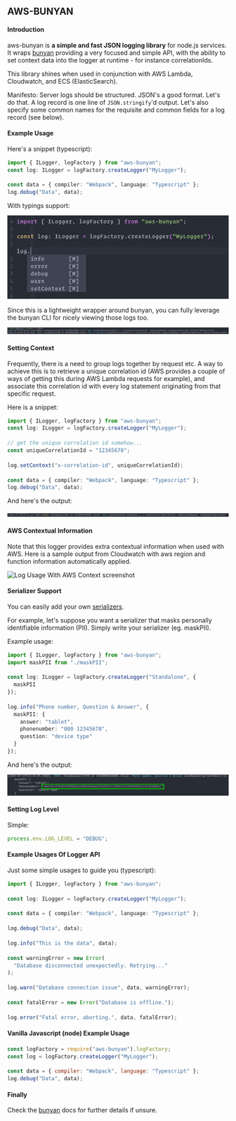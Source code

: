 ## AWS-BUNYAN


#### Introduction

aws-bunyan is **a simple and fast JSON logging library** for node.js services. It wraps [bunyan](https://www.npmjs.com/package/bunyan) providing a very focused and simple API, with the ability to set context data into the logger at runtime - for instance correlationIds.

This library shines when used in conjunction with AWS Lambda, Cloudwatch, and ECS (ElasticSearch).

Manifesto: Server logs should be structured. JSON's a good format. Let's do
that. A log record is one line of `JSON.stringify`'d output. Let's also
specify some common names for the requisite and common fields for a log
record (see below).

#### Example Usage

Here's a snippet (typescript):

```ts
import { ILogger, logFactory } from "aws-bunyan";
const log: ILogger = logFactory.createLogger("MyLogger");

const data = { compiler: "Webpack", language: "Typescript" };
log.debug("Data", data);
```

With typings support:

![Log Usage With Typings](https://raw.githubusercontent.com/kinowarrior/aws-bunyan/master/docs/log_usage1.gif)

Since this is a lightweight wrapper around bunyan, you can fully leverage the bunyan CLI for nicely viewing those logs too.

![bunyan CLI screenshot](https://raw.githubusercontent.com/kinowarrior/aws-bunyan/master/docs/output_cli.gif)


#### Setting Context

Frequently, there is a need to group logs together by request etc. A way to achieve this is to retrieve a unique correlation id (AWS provides a couple of ways of getting this during AWS Lambda requests for example), and associate this correlation id with every log statement originating from that specific request.

Here is a snippet:

```ts
import { ILogger, logFactory } from "aws-bunyan";
const log: ILogger = logFactory.createLogger("MyLogger");

// get the unique correlation id somehow...
const uniqueCorrelationId = "12345678";

log.setContext("x-correlation-id", uniqueCorrelationId);

const data = { compiler: "Webpack", language: "Typescript" };
log.debug("Data", data);
```

And here's the output:

![Log Usage With Context screenshot](https://raw.githubusercontent.com/kinowarrior/aws-bunyan/master/docs/output_context.gif)

#### AWS Contextual Information

Note that this logger provides extra contextual information when used with AWS. Here is a sample output from Cloudwatch with aws region and function information automatically applied.


![Log Usage With AWS Context screenshot]()


#### Serializer Support

You can easily add your own [serializers](https://www.npmjs.com/package/bunyan#serializers).

For example, let's suppose you want a serializer that masks personally identifiable information (PII).
Simply write your serializer (eg. maskPII).

Example usage:

```ts
import { ILogger, logFactory } from "aws-bunyan";
import maskPII from "./maskPII";

const log: ILogger = logFactory.createLogger("Standalone", {
  maskPII
});

log.info("Phone number, Question & Answer", {
  maskPII: {
    answer: "tablet",
    phonenumber: "080 12345678",
    question: "device type"
  }
});

```

And here's the output:

![Log Usage With Serializer screenshot](https://raw.githubusercontent.com/kinowarrior/aws-bunyan/master/docs/output_serializer.gif)


#### Setting Log Level

Simple:

```js
process.env.LOG_LEVEL = "DEBUG";
```

#### Example Usages Of Logger API

Just some simple usages to guide you (typescript):

```ts
import { ILogger, logFactory } from "aws-bunyan";

const log: ILogger = logFactory.createLogger("MyLogger");

const data = { compiler: "Webpack", language: "Typescript" };

log.debug("Data", data);

log.info("This is the data", data);

const warningError = new Error(
  "Database disconnected unexpectedly. Retrying..."
);

log.warn("Database connection issue", data, warningError);

const fatalError = new Error("Database is offline.");

log.error("Fatal error, aborting.", data, fatalError);
```

#### Vanilla Javascript (node) Example Usage

```js
const logFactory = require("aws-bunyan").logFactory;
const log = logFactory.createLogger("MyLogger");

const data = { compiler: "Webpack", language: "Typescript" };
log.debug("Data", data);
```

#### Finally

Check the [bunyan](https://www.npmjs.com/package/bunyan) docs for further details if unsure.
